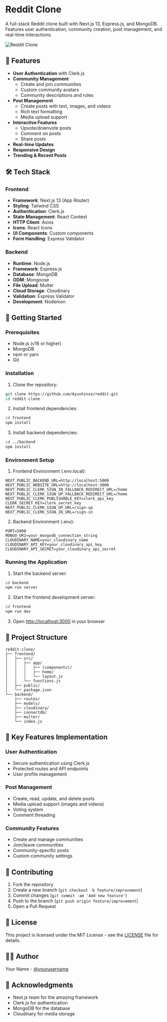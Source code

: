 # Reddit Clone

A full-stack Reddit clone built with Next.js 13, Express.js, and MongoDB. Features user authentication, community creation, post management, and real-time interactions.

![Reddit Clone](public/reddit.png)

## 🌟 Features

- **User Authentication** with Clerk.js
- **Community Management**
  - Create and join communities
  - Custom community avatars
  - Community descriptions and rules
- **Post Management**
  - Create posts with text, images, and videos
  - Rich text formatting
  - Media upload support
- **Interactive Features**
  - Upvote/downvote posts
  - Comment on posts
  - Share posts
- **Real-time Updates**
- **Responsive Design**
- **Trending & Recent Posts**

## 🛠️ Tech Stack

### Frontend
- **Framework**: Next.js 13 (App Router)
- **Styling**: Tailwind CSS
- **Authentication**: Clerk.js
- **State Management**: React Context
- **HTTP Client**: Axios
- **Icons**: React Icons
- **UI Components**: Custom components
- **Form Handling**: Express Validator

### Backend
- **Runtime**: Node.js
- **Framework**: Express.js
- **Database**: MongoDB
- **ODM**: Mongoose
- **File Upload**: Multer
- **Cloud Storage**: Cloudinary
- **Validation**: Express Validator
- **Development**: Nodemon

## 🚀 Getting Started

### Prerequisites

- Node.js (v16 or higher)
- MongoDB
- npm or yarn
- Git

### Installation

1. Clone the repository:
```bash
git clone https://github.com/Ayushinzo/reddit.git
cd reddit-clone
```

2. Install frontend dependencies:
```bash
cd frontend
npm install
```

3. Install backend dependencies:
```bash
cd ../backend
npm install
```

### Environment Setup

1. Frontend Environment (.env.local):
```env
NEXT_PUBLIC_BACKEND_URL=http://localhost:5000
NEXT_PUBLIC_WEBSITE_URL=http://localhost:3000
NEXT_PUBLIC_CLERK_SIGN_IN_FALLBACK_REDIRECT_URL=/home
NEXT_PUBLIC_CLERK_SIGN_UP_FALLBACK_REDIRECT_URL=/home
NEXT_PUBLIC_CLERK_PUBLISHABLE_KEY=clerk_api_key
CLERK_SECRET_KEY=clerk_secret_key
NEXT_PUBLIC_CLERK_SIGN_UP_URL=/sign-up
NEXT_PUBLIC_CLERK_SIGN_IN_URL=/sign-in
```

2. Backend Environment (.env):
```env
PORT=5000
MONGO_URI=your_mongodb_connection_string
CLOUDINARY_NAME=your_cloudinary_name
CLOUDINARY_API_KEY=your_cloudinary_api_key
CLOUDINARY_API_SECRET=your_cloudinary_api_secret
```

### Running the Application

1. Start the backend server:
```bash
cd backend
npm run server
```

2. Start the frontend development server:
```bash
cd frontend
npm run dev
```

3. Open [http://localhost:3000](http://localhost:3000) in your browser

## 📁 Project Structure

```
reddit-clone/
├── frontend/
│   ├── src/
│   │   ├── app/
│   │   │   ├── (components)/
│   │   │   ├── home/
│   │   │   └── layout.js
│   │   └── functions.js
│   ├── public/
│   └── package.json
└── backend/
    ├── routes/
    ├── models/
    ├── cloudinary/
    ├── connectdb/
    ├── multer/
    └── index.js
```

## 🔑 Key Features Implementation

### User Authentication
- Secure authentication using Clerk.js
- Protected routes and API endpoints
- User profile management

### Post Management
- Create, read, update, and delete posts
- Media upload support (images and videos)
- Voting system
- Comment threading

### Community Features
- Create and manage communities
- Join/leave communities
- Community-specific posts
- Custom community settings

## 🤝 Contributing

1. Fork the repository
2. Create a new branch (`git checkout -b feature/improvement`)
3. Commit changes (`git commit -am 'Add new feature'`)
4. Push to the branch (`git push origin feature/improvement`)
5. Open a Pull Request

## 📜 License

This project is licensed under the MIT License - see the [LICENSE](LICENSE) file for details.

## 👨‍💻 Author

Your Name - [@yourusername](https://github.com/yourusername)

## 🙏 Acknowledgments

- Next.js team for the amazing framework
- Clerk.js for authentication
- MongoDB for the database
- Cloudinary for media storage
